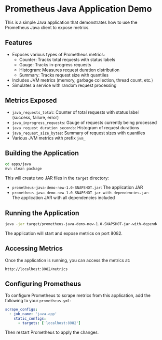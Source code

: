 # Prometheus Java Application Demo

This is a simple Java application that demonstrates how to use the Prometheus Java client to expose metrics.

## Features

- Exposes various types of Prometheus metrics:
  - Counter: Tracks total requests with status labels
  - Gauge: Tracks in-progress requests
  - Histogram: Measures request duration distribution
  - Summary: Tracks request size with quantiles
- Includes JVM metrics (memory, garbage collection, thread count, etc.)
- Simulates a service with random request processing

## Metrics Exposed

- `java_requests_total`: Counter of total requests with status label (success, failure, error)
- `java_inprogress_requests`: Gauge of requests currently being processed
- `java_request_duration_seconds`: Histogram of request durations
- `java_request_size_bytes`: Summary of request sizes with quantiles
- Various JVM metrics with prefix `jvm_`

## Building the Application

```bash
cd apps/java
mvn clean package
```

This will create two JAR files in the `target` directory:
- `prometheus-java-demo-new-1.0-SNAPSHOT.jar`: The application JAR
- `prometheus-java-demo-new-1.0-SNAPSHOT-jar-with-dependencies.jar`: The application JAR with all dependencies included

## Running the Application

```bash
java -jar target/prometheus-java-demo-new-1.0-SNAPSHOT-jar-with-dependencies.jar
```

The application will start and expose metrics on port 8082.

## Accessing Metrics

Once the application is running, you can access the metrics at:

```
http://localhost:8082/metrics
```

## Configuring Prometheus

To configure Prometheus to scrape metrics from this application, add the following to your `prometheus.yml`:

```yaml
scrape_configs:
  - job_name: 'java-app'
    static_configs:
      - targets: ['localhost:8082']
```

Then restart Prometheus to apply the changes.
